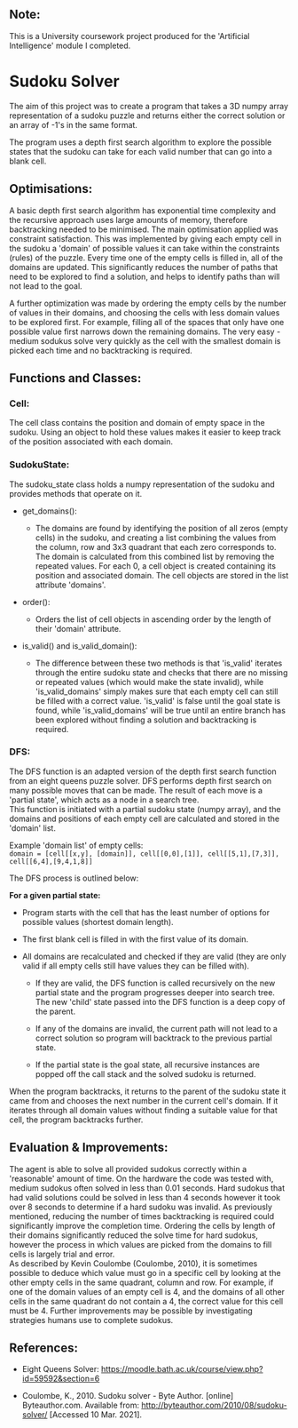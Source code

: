 ## Note:

This is a University coursework project produced for the 'Artificial Intelligence' module I completed.

# Sudoku Solver

The aim of this project was to create a program that takes a 3D numpy array representation of a sudoku puzzle and returns either the correct solution or an array of -1's in the same format.

The program uses a depth first search algorithm to explore the possible states that the sudoku can take for each valid number that can go into a blank cell.

## Optimisations:

A basic depth first search algorithm has exponential time complexity and the recursive approach uses large amounts of memory, therefore backtracking needed to be minimised.
The main optimisation applied was constraint satisfaction. This was implemented by giving each empty cell in the sudoku a 'domain' of possible values it can take within the constraints (rules) of the puzzle. Every time one of the empty cells is filled in, all of the domains are updated. This significantly reduces the number of paths that need to be explored to find a solution, and helps to identify paths than will not lead to the goal.

A further optimization was made by ordering the empty cells by the number of values in their domains, and choosing the cells with less domain values to be explored first. For example, filling all of the spaces that only have one possible value first narrows down the remaining domains. The very easy - medium sodukus solve very quickly as the cell with the smallest domain is picked each time and no backtracking is required.

## Functions and Classes:

### Cell:

The cell class contains the position and domain of empty space in the sudoku. Using an object to hold these values makes it easier to keep track of the position associated with each domain.

### SudokuState:

The sudoku_state class holds a numpy representation of the sudoku and provides methods that operate on it.

- get_domains():

  - The domains are found by identifying the position of all zeros (empty cells) in the sudoku, and creating a list combining the values from the column, row and 3x3 quadrant that each zero corresponds to. The domain is calculated from this combined list by removing the repeated values.
    For each 0, a cell object is created containing its position and associated domain. The cell objects are stored in the list attribute 'domains'.

- order():

  - Orders the list of cell objects in ascending order by the length of their 'domain' attribute.

- is_valid() and is_valid_domain():
  - The difference between these two methods is that 'is_valid' iterates through the entire sudoku state and checks that there are no missing or repeated values (which would make the state invalid), while 'is_valid_domains' simply makes sure that each empty cell can still be filled with a correct value. 'is_valid' is false until the goal state is found, while 'is_valid_domains' will be true until an entire branch has been explored without finding a solution and backtracking is required.

### DFS:

The DFS function is an adapted version of the depth first search function from an eight queens puzzle solver. DFS performs depth first search on many possible moves that can be made. The result of each move is a 'partial state', which acts as a node in a search tree.  
This function is initiated with a partial sudoku state (numpy array), and the domains and positions of each empty cell are calculated and stored in the 'domain' list.

Example 'domain list' of empty cells:  
`domain = [cell[[x,y], [domain]], cell[[0,0],[1]], cell[[5,1],[7,3]], cell[[6,4],[9,4,1,8]]`

The DFS process is outlined below:

**For a given partial state:**

- Program starts with the cell that has the least number of options for possible values (shortest domain length).

- The first blank cell is filled in with the first value of its domain.

- All domains are recalculated and checked if they are valid (they are only valid if all empty cells still have values they can be filled with).

  - If they are valid, the DFS function is called recursively on the new partial state and the program progresses deeper into search tree. The new 'child' state passed into the DFS function is a deep copy of the parent.

  - If any of the domains are invalid, the current path will not lead to a correct solution so program will backtrack to the previous partial state.

  - If the partial state is the goal state, all recursive instances are popped off the call stack and the solved sudoku is returned.

When the program backtracks, it returns to the parent of the sudoku state it came from and chooses the next number in the current cell's domain. If it iterates through all domain values without finding a suitable value for that cell, the program backtracks further.

## Evaluation & Improvements:

The agent is able to solve all provided sudokus correctly within a 'reasonable' amount of time. On the hardware the code was tested with, medium sudokus often solved in less than 0.01 seconds. Hard sudokus that had valid solutions could be solved in less than 4 seconds however it took over 8 seconds to determine if a hard sudoku was invalid. As previously mentioned, reducing the number of times backtracking is required could significantly improve the completion time. Ordering the cells by length of their domains significantly reduced the solve time for hard sudokus, however the process in which values are picked from the domains to fill cells is largely trial and error.  
As described by Kevin Coulombe (Coulombe, 2010), it is sometimes possible to deduce which value must go in a specific cell by looking at the other empty cells in the same quadrant, column and row. For example, if one of the domain values of an empty cell is 4, and the domains of all other cells in the same quadrant do not contain a 4, the correct value for this cell must be 4. Further improvements may be possible by investigating strategies humans use to complete sudokus.

## References:

- Eight Queens Solver: https://moodle.bath.ac.uk/course/view.php?id=59592&section=6

- Coulombe, K., 2010. Sudoku solver - Byte Author. [online] Byteauthor.com. Available from: http://byteauthor.com/2010/08/sudoku-solver/ [Accessed 10 Mar. 2021].
